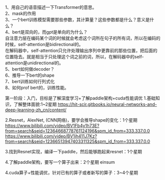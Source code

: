 1、用自己的语音描述一下Transformer的意思。<br/>
2、mask的作用<br/>
3、一个bert训练模型需要那些参数，其计算量？这些参数都是什么？意义是什么？<br/>
4、bert是双向的，而gpt是单向的为什么？<br/>
自注意力层在编码某个词的时候就会考虑这个词所在句子的所有词，所以在编码的时候，self-attention是bidirectional的。<br/>
在解码器中，self-attention只允许处理输出序列中更靠前的那些位置，把后面的位置隐去。就是相当于只处理这个词之前的词，所以，在解码器中的self-attention是unidirectional的。<br/>
5、bert如何做decoder？<br/>
6、推导一下bert的shape<br/>
7、bert训练如何行列式化<br/>
8、如何prof bert的，训练性能。<br/>

第一阶段：入门，目标是了解深度学习+了解paddle架构+cuda性能调优
1.基础知识，了解整体面貌:1~2星期
https://hit-scir.gitbooks.io/neural-networks-and-deep-learning-zh_cn/content/

2.Resnet，AlexNet, (CNN网络)，要学会推导shape的变化：1个星期
https://www.bilibili.com/video/BV1Fb4y1h73E?from=search&seid=12364668778761124196&spm_id_from=333.337.0.0
https://www.bilibili.com/video/BV1ih411J7Kz?from=search&seid=12366513947403311325&spm_id_from=333.337.0.0

3.找到Resnet实现，编译一下paddle，然后能够跑起来resnet：1个星期

4.了解paddle架构，要写一个算子出来：2个星期
einsum

4.cuda算子+性能调优，针对已有的算子或者新写的算子：3~4个星期